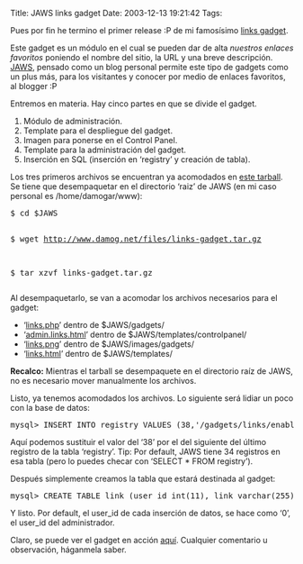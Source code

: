 Title: JAWS links gadget
Date: 2003-12-13 19:21:42
Tags: 

<p>Pues por fin he termino el primer release :P de mi famosísimo <a href="http://web.archive.org/web/20031226230140/http://www.damog.net/index.php?gadget=links&amp;PHPSESSID=b35e73a509d50b80c0c8eb29a7c802d2">links gadget</a>.

Este gadget es un módulo en el cual se pueden dar de alta <em>nuestros enlaces favoritos</em> poniendo el nombre del sitio, la URL y una breve descripción. <a href="http://web.archive.org/web/20031226230140/http://www.jaws.com.mx/">JAWS</a>, pensado como un blog personal permite este tipo de gadgets como un plus más, para los visitantes y conocer por medio de enlaces favoritos, al blogger :P

Entremos en materia. Hay cinco partes en que se divide el gadget.
</p>
<ol>
<li>Módulo de administración.</li>
<li>Template para el despliegue del gadget.</li>
<li>Imagen para ponerse en el Control Panel.</li>
<li>Template para la administración del gadget.</li>
<li>Inserción en SQL (inserción en &#8216;registry&#8217; y creación de tabla).</li>
</ol>
Los tres primeros archivos se encuentran ya acomodados en <a href="http://web.archive.org/web/20031226230140/http://www.damog.net/files/links-gadget.tar.gz?PHPSESSID=b35e73a509d50b80c0c8eb29a7c802d2">este tarball</a>. Se tiene que desempaquetar en el directorio &#8216;raiz&#8217; de JAWS (en mi caso personal es /home/damogar/www):
<pre>$ cd $JAWS

$ wget <a href="http://www.damog.net/files/links-gadget.tar.gz">http://www.damog.net/files/links-gadget.tar.gz</a>

$ tar xzvf links-gadget.tar.gz</pre>
Al desempaquetarlo, se van a acomodar los archivos necesarios para el gadget:
<ul>
<li>&#8216;<a href="http://web.archive.org/web/20031226230140/http://www.damog.net/files/links.phps?PHPSESSID=b35e73a509d50b80c0c8eb29a7c802d2">links.php</a>&#8217; dentro de $JAWS/gadgets/</li>
<li>&#8216;<a href="http://web.archive.org/web/20031226230140/http://www.damog.net/files/admin.links.htmls?PHPSESSID=b35e73a509d50b80c0c8eb29a7c802d2">admin.links.html</a>&#8217; dentro de $JAWS/templates/controlpanel/</li>
<li>&#8216;<a href="http://web.archive.org/web/20031226230140/http://www.damog.net/files/links.png?PHPSESSID=b35e73a509d50b80c0c8eb29a7c802d2">links.png</a>&#8217; dentro de $JAWS/images/gadgets/</li>
<li>&#8216;<a href="http://web.archive.org/web/20031226230140/http://www.damog.net/files/links.htmls?PHPSESSID=b35e73a509d50b80c0c8eb29a7c802d2">links.html</a>&#8217; dentro de $JAWS/templates/</li>
</ul>
<strong>Recalco:</strong> Mientras el tarball se desempaquete en el directorio raíz de JAWS, no es necesario mover manualmente los archivos.

Listo, ya tenemos acomodados los archivos. Lo siguiente será lidiar un poco con la base de datos:
<pre>mysql&gt; INSERT INTO registry VALUES (38,'/gadgets/links/enabled','true');</pre>
Aquí podemos sustituir el valor del &#8216;38&#8217; por el del siguiente del último registro de la tabla &#8216;registry&#8217;. Tip: Por default, JAWS tiene 34 registros en esa tabla (pero lo puedes checar con &#8216;SELECT * FROM registry&#8217;).

Después simplemente creamos la tabla que estará destinada al gadget:
<pre>mysql&gt; CREATE TABLE link (user_id int(11), link varchar(255), url varchar(255), description blob);</pre>
Y listo. Por default, el user_id de cada inserción de datos, se hace como &#8216;0&#8217;, el user_id del administrador.

Claro, se puede ver el gadget en acción <a href="http://web.archive.org/web/20031226230140/http://www.damog.net/index.php?gadget=links&amp;PHPSESSID=b35e73a509d50b80c0c8eb29a7c802d2">aquí</a>. Cualquier comentario u observación, háganmela saber.
